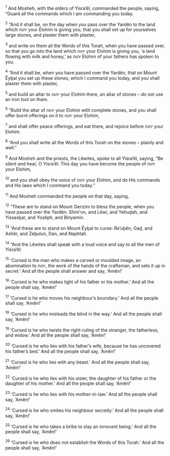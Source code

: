 <sup>1</sup> And Mosheh, with the elders of Yisra’ĕl, commanded the people, saying, “Guard all the commands which I am commanding you today.

<sup>2</sup> “And it shall be, on the day when you pass over the Yardĕn to the land which יהוה your Elohim is giving you, that you shall set up for yourselves large stones, and plaster them with plaster,

<sup>3</sup> and write on them all the Words of this Torah, when you have passed over, so that you go into the land which יהוה your Elohim is giving you, ‘a land flowing with milk and honey,’ as יהוה Elohim of your fathers has spoken to you.

<sup>4</sup> “And it shall be, when you have passed over the Yardĕn, that on Mount Ĕyḇal you set up these stones, which I command you today, and you shall plaster them with plaster,

<sup>5</sup> and build an altar to יהוה your Elohim there, an altar of stones – do not use an iron tool on them.

<sup>6</sup> “Build the altar of יהוה your Elohim with complete stones, and you shall offer burnt offerings on it to יהוה your Elohim,

<sup>7</sup> and shall offer peace offerings, and eat there, and rejoice before יהוה your Elohim.

<sup>8</sup> “And you shall write all the Words of this Torah on the stones – plainly and well.”

<sup>9</sup> And Mosheh and the priests, the Lĕwites, spoke to all Yisra’ĕl, saying, “Be silent and hear, O Yisra’ĕl: This day you have become the people of יהוה your Elohim,

<sup>10</sup> and you shall obey the voice of יהוה your Elohim, and do His commands and His laws which I command you today.”

<sup>11</sup> And Mosheh commanded the people on that day, saying,

<sup>12</sup> “These are to stand on Mount Gerizim to bless the people, when you have passed over the Yardĕn: Shim‛on, and Lĕwi, and Yehuḏah, and Yissasḵar, and Yosĕph, and Binyamin.

<sup>13</sup> “And these are to stand on Mount Ĕyḇal to curse: Re’uḇĕn, Gaḏ, and Ashĕr, and Zeḇulun, Dan, and Naphtali.

<sup>14</sup> “And the Lĕwites shall speak with a loud voice and say to all the men of Yisra’ĕl:

<sup>15</sup> ‘Cursed is the man who makes a carved or moulded image, an abomination to יהוה, the work of the hands of the craftsman, and sets it up in secret.’ And all the people shall answer and say, ‘Amĕn!’

<sup>16</sup> ‘Cursed is he who makes light of his father or his mother.’ And all the people shall say, ‘Amĕn!’

<sup>17</sup> ‘Cursed is he who moves his neighbour’s boundary.’ And all the people shall say, ‘Amĕn!’

<sup>18</sup> ‘Cursed is he who misleads the blind in the way.’ And all the people shall say, ‘Amĕn!’

<sup>19</sup> ‘Cursed is he who twists the right-ruling of the stranger, the fatherless, and widow.’ And all the people shall say, ‘Amĕn!’

<sup>20</sup> ‘Cursed is he who lies with his father’s wife, because he has uncovered his father’s bed.’ And all the people shall say, ‘Amĕn!’

<sup>21</sup> ‘Cursed is he who lies with any beast.’ And all the people shall say, ‘Amĕn!’

<sup>22</sup> ‘Cursed is he who lies with his sister, the daughter of his father or the daughter of his mother.’ And all the people shall say, ‘Amĕn!’

<sup>23</sup> ‘Cursed is he who lies with his mother-in-law.’ And all the people shall say, ‘Amĕn!’

<sup>24</sup> ‘Cursed is he who smites his neighbour secretly.’ And all the people shall say, ‘Amĕn!’

<sup>25</sup> ‘Cursed is he who takes a bribe to slay an innocent being.’ And all the people shall say, ‘Amĕn!’

<sup>26</sup> ‘Cursed is he who does not establish the Words of this Torah.’ And all the people shall say, ‘Amĕn!’

